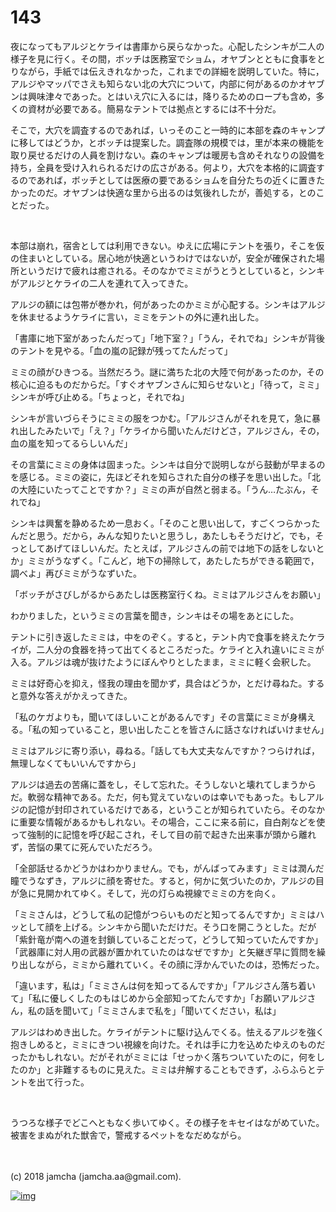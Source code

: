 # 143

夜になってもアルジとケライは書庫から戻らなかった。心配したシンキが二人の様子を見に行く。その間，ボッチは医務室でショム，オヤブンとともに食事をとりながら，手紙では伝えきれなかった，これまでの詳細を説明していた。特に，アルジやマッパでさえも知らない北の大穴について，内部に何があるのかオヤブンは興味津々であった。とはいえ穴に入るには，降りるためのロープも含め，多くの資材が必要である。簡易なテントでは拠点とするには不十分だ。  

そこで，大穴を調査するのであれば，いっそのこと一時的に本部を森のキャンプに移してはどうか，とボッチは提案した。調査隊の規模では，里が本来の機能を取り戻せるだけの人員を割けない。森のキャンプは暖房も含めそれなりの設備を持ち，全員を受け入れられるだけの広さがある。何より，大穴を本格的に調査するのであれば，ボッチとしては医療の要であるショムを自分たちの近くに置きたかったのだ。オヤブンは快適な里から出るのは気後れしたが，善処する，とのことだった。  

<br>  

本部は崩れ，宿舎としては利用できない。ゆえに広場にテントを張り，そこを仮の住まいとしている。居心地が快適というわけではないが，安全が確保された場所というだけで疲れは癒される。そのなかでミミがうとうとしていると，シンキがアルジとケライの二人を連れて入ってきた。  

アルジの額には包帯が巻かれ，何があったのかミミが心配する。シンキはアルジを休ませるようケライに言い，ミミをテントの外に連れ出した。  

「書庫に地下室があったんだって」「地下室？」「うん，それでね」シンキが背後のテントを見やる。「血の嵐の記録が残ってたんだって」  

ミミの顔がひきつる。当然だろう。謎に満ちた北の大陸で何があったのか，その核心に迫るものだからだ。「すぐオヤブンさんに知らせないと」「待って，ミミ」シンキが呼び止める。「ちょっと，それでね」  

シンキが言いづらそうにミミの服をつかむ。「アルジさんがそれを見て，急に暴れ出したみたいで」「え？」「ケライから聞いたんだけどさ，アルジさん，その，血の嵐を知ってるらしいんだ」  

その言葉にミミの身体は固まった。シンキは自分で説明しながら鼓動が早まるのを感じる。ミミの姿に，先ほどそれを知らされた自分の様子を思い出した。「北の大陸にいたってことですか？」ミミの声が自然と弱まる。「うん…たぶん，それでね」  

シンキは興奮を静めるため一息おく。「そのこと思い出して，すごくつらかったんだと思う。だから，みんな知りたいと思うし，あたしもそうだけど，でも，そっとしてあげてほしいんだ。たとえば，アルジさんの前では地下の話をしないとか」ミミがうなずく。「こんど，地下の掃除して，あたしたちができる範囲で，調べよ」再びミミがうなずいた。  

「ボッチがさびしがるからあたしは医務室行くね。ミミはアルジさんをお願い」  

わかりました，というミミの言葉を聞き，シンキはその場をあとにした。  

テントに引き返したミミは，中をのぞく。すると，テント内で食事を終えたケライが，二人分の食器を持って出てくるところだった。ケライと入れ違いにミミが入る。アルジは魂が抜けたようにぼんやりとしたまま，ミミに軽く会釈した。  

ミミは好奇心を抑え，怪我の理由を聞かず，具合はどうか，とだけ尋ねた。すると意外な答えがかえってきた。  

「私のケガよりも，聞いてほしいことがあるんです」その言葉にミミが身構える。「私の知っていること，思い出したことを皆さんに話さなければいけません」  

ミミはアルジに寄り添い，尋ねる。「話しても大丈夫なんですか？つらければ，無理しなくてもいいんですから」  

アルジは過去の苦痛に蓋をし，そして忘れた。そうしないと壊れてしまうからだ。軟弱な精神である。ただ，何も覚えていないのは幸いでもあった。もしアルジの記憶が封印されているだけである，ということが知られていたら。そのなかに重要な情報があるかもしれない。その場合，ここに来る前に，自白剤などを使って強制的に記憶を呼び起こされ，そして目の前で起きた出来事が頭から離れず，苦悩の果てに死んでいただろう。  

「全部話せるかどうかはわかりません。でも，がんばってみます」ミミは潤んだ瞳でうなずき，アルジに顔を寄せた。すると，何かに気づいたのか，アルジの目が急に見開かれてゆく。そして，光の灯らぬ視線でミミの方を向く。  

「ミミさんは，どうして私の記憶がつらいものだと知ってるんですか」ミミはハッとして顔を上げる。シンキから聞いただけだ。そう口を開こうとした。だが「紫針竜が南への道を封鎖していることだって，どうして知っていたんですか」「武器庫に対人用の武器が置かれていたのはなぜですか」と矢継ぎ早に質問を繰り出しながら，ミミから離れていく。その顔に浮かんでいたのは，恐怖だった。  

「違います，私は」「ミミさんは何を知ってるんですか」「アルジさん落ち着いて」「私に優しくしたのもはじめから全部知ってたんですか」「お願いアルジさん，私の話を聞いて」「ミミさんまで私を」「聞いてください，私は」  

アルジはわめき出した。ケライがテントに駆け込んでくる。怯えるアルジを強く抱きしめると，ミミにきつい視線を向けた。それは手に力を込めたゆえのものだったかもしれない。だがそれがミミには「せっかく落ちついていたのに，何をしたのか」と非難するものに見えた。ミミは弁解することもできず，ふらふらとテントを出て行った。  

<br>  

うつろな様子でどこへともなく歩いてゆく。その様子をキセイはながめていた。被害をまぬがれた獣舎で，警戒するペットをなだめながら。  

<br>  
<br>  
(c) 2018 jamcha (jamcha.aa@gmail.com).  

[![img](http://i.creativecommons.org/l/by-nc-sa/4.0/88x31.png)](http://creativecommons.org/licenses/by-nc-sa/4.0/deed)